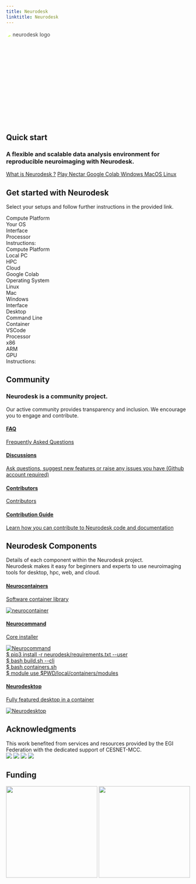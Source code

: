 ```yaml
---
title: Neurodesk
linktitle: Neurodesk
---
```


<section class="row td-box -bg-dark justify-content-left h-auto col-big-desktop">
	<div class="col-sm-10 col-md-4 col-lg-1 order-xs-first order-sm-first order-md-last text-center my-auto">
		<img src="/static/favicons/neurodesk_logo.svg" style="height:250px;filter:brightness(2.5)" alt="neurodesk logo" />
	</div>
	<div class="col-md-8 col-lg-first order-xs-2 order-sm-2 order-md-2 my-auto">
		<h2>Quick start</h2>
		<h3>A flexible and scalable data analysis environment for reproducible neuroimaging with Neurodesk.</h3>
		<div class="mx-auto mt-5">
			<a class="btn btn-lg btn-light me-1 mb-4" target="_blank" href="docs/support/faq/#what-is-neurodesk">
				What is Neurodesk ?</a>
			<a class="btn btn-lg btn-light me-1 mb-4" target="_blank" href="docs/getting-started/neurodesktop/play">
				<i class="fa fa-play"></i> Play </a>
			<a class="btn btn-lg btn-light me-1 mb-4" target="_blank" href="docs/getting-started/neurodesktop/nectar">
				<i class="fa fa-display"></i> Nectar </a>
			<a class="btn btn-lg btn-light me-1 mb-4" target="_blank"
				href="docs/getting-started/neurocontainers/googlecolab/">
				<i class="fab fa-google"></i> Google Colab </a>
			<a class="btn btn-lg btn-light me-1 mb-4" target="_blank" href="docs/getting-started/neurodesktop/windows">
				<i class="fab fa-windows"></i> Windows </a>
			<a class="btn btn-lg btn-light me-1 mb-4" target="_blank" href="docs/getting-started/neurodesktop/mac">
				<i class="fab fa-apple"></i> MacOS </a>
			<a class="btn btn-lg btn-light me-1 mb-4" target="_blank" href="docs/getting-started/neurodesktop/linux">
				<i class="fab fa-linux"></i> Linux </a>
		</div>
	</div>
</section>

<section id="startup" class="row -bg-white justify-content-left h-auto col-big-desktop">
	<div class="td-box">
		<h2>Get started with Neurodesk</h2>
		<p class="lead mt-2">Select your setups and follow further instructions in the provided link.
		</p>
	</div>
	<div class="container-fluid quick-starts">
		<div class="container">
			<div class="row">
				<div class="col-md-10 start-locally-col">
					<div class="row">
						<div class="col-md-3 headings">
							<div class="col-md-12 title-block">
								<div class="option-text">Compute Platform</div>
							</div>
							<div class="col-md-12 title-block">
								<div class="option-text">Your OS</div>
							</div>
							<div class="col-md-12 title-block">
								<div class="option-text">Interface</div>
							</div>
							<div class="col-md-12 title-block">
								<div class="option-text">Processor</div>
							</div>
							<div class="col-md-12 title-block command-block">
								<div class="option-text command-text">Instructions:</div>
							</div>
						</div>
						<div class="col-md-9">
							<div class="row platform">
								<div class="col-md-12 title-block mobile-heading">
									<div class="option-text">Compute Platform</div>
								</div>
								<div class="col-md-3 option block version" id="local">
									<div class="option-text">Local PC</div>
								</div>
								<div class="col-md-3 option block version" id="hpc">
									<div class="option-text">HPC</div>
								</div>
								<div class="col-md-3 option block version" id="cloud">
									<div class="option-text">Cloud</div>
								</div>
								<div class="col-md-3 option block version" id="colab">
									<div class="option-text">Google Colab</div>
								</div>
							</div>
							<div class="row os">
								<div class="col-md-12 title-block mobile-heading">
									<div class="option-text">Operating System</div>
								</div>
								<div class="col-md-4 option block" id="linux">
									<div class="option-text">Linux</div>
								</div>
								<div class="col-md-4 option block" id="macos">
									<div class="option-text">Mac</div>
								</div>
								<div class="col-md-4 option block" id="windows">
									<div class="option-text">Windows</div>
								</div>
							</div>
							<div class="row interface">
								<div class="col-md-12 title-block mobile-heading">
									<div class="option-text">Interface</div>
								</div>
								<div class="col-md-3 option block version selected" id="gui">
									<div class="option-text">Desktop</div>
								</div>
								<div class="col-md-3 option block version" id="cmd">
									<div class="option-text">Command Line</div>
								</div>
								<div class="col-md-3 option block version" id="container">
									<div class="option-text">Container</div>
								</div>
								<div class="col-md-3 option block version" id="vscode">
									<div class="option-text">VSCode</div>
								</div>
							</div>
							<div class="row processor">
								<div class="col-md-12 title-block mobile-heading">
									<div class="option-text">Processor</div>
								</div>
								<div class="col-md-4 option block" id="x86">
									<div class="option-text">x86</div>
								</div>
								<div class="col-md-4 option block" id="arm">
									<div class="option-text">ARM</div>
								</div>
								<div class="col-md-4 option block" id="gpu">
									<div class="option-text">GPU</div>
								</div>
							</div>
							<div class="row instruction">
								<div class="col-md-12 title-block command-mobile-heading">
									<div class="option-text">Instructions:</div>
								</div>
								<div class="command-container">
									<div class="col-md-12" id="command">
									</div>
								</div>
							</div>
						</div>
					</div>
				</div>
			</div>
		</div>
	</div>
</section>

<section class="row -bg-white justify-content-left h-auto col-big-desktop">
	<div class="container-fluid community-start">
		<div class="row">
			<div class="col-10 col-sm-9 col-md-10 col-lg-3 col-xl-2 community-title">
				<h2>Community</h2>
				<h3>Neurodesk is a community project.</h3>
				<p class="lead mt-2">Our active community provides transparency and inclusion. We encourage you to
					engage and contribute.</p>
			</div>
			<div class="col-11 col-sm-11 col-md-10 col-lg-7 col-xl-8 community-col">
				<div class="row community">
					<div class="col-6 col-md-5 col-lg-6 col-xl-3">
						<div class="card community-card">
							<a href="docs/overview/faq/#what-is-neurodesk">
								<div class="card-body">
										<i class=" fas fa-question-circle"></i>
									<h4>FAQ</h4>
									<p class="card-summary">Frequently Asked Questions</p>
								</div>
							</a>
						</div>
					</div>
					<div class="col-6 col-md-5 col-lg-6 col-xl-3">
						<div class="card community-card">
							<a target="_blank" href="https://github.com/orgs/NeuroDesk/discussions">
								<div class="card-body">
									<i class="fa fa-envelope"></i>
									<h4>Discussions</h4>
									<p class="card-summary">Ask questions, suggest new features or raise any issues you
										have (Github account required)</p>
								</div>
							</a>
						</div>
					</div>
					<div class="col-6 col-md-5 col-lg-6 col-xl-3">
						<div class="card community-card">
							<a href="/developers/contributors">
								<div class="card-body">
									<i class="fa fa-users"></i>
									<h4>Contributors</h4>
									<p class="card-summary">Contributors</p>
								</div>
							</a>
						</div>
					</div>
					<div class="col-6 col-md-5 col-lg-6 col-xl-3">
						<div class="card community-card">
							<a href="/developers">
								<div class="card-body">
									<i class="fa fa-code"></i>
									<h4>Contribution Guide</h4>
									<p class="card-summary">Learn how you can contribute to Neurodesk code and
										documentation</p>
								</div>
							</a>
						</div>
					</div>
				</div>
			</div>
		</div>
	</div>
</section>

<section class="row -bg-white justify-content-left h-auto col-big-desktop">
	<div class="td-box">
		<h2>Neurodesk Components</h2>
		<p class="lead mt-2">Details of each component within the Neurodesk project.<br /> Neurodesk makes it easy for
			beginners and experts to use neuroimaging tools for desktop, hpc, web, and cloud.</p>
	</div>
	<div class="component-start container-fluid ">
		<div class="row">
			<div class="col-12 col-xl-11 component-col">
				<div class="row">
					<div class="col-10 col-md-4 col-lg-4">
						<div class="component-card containers">
							<a class="component-click-btn" href="/docs/getting-started/neurocontainers/">
								<div class="card-body">
									<i class="fas fa-layer-group"></i>
									<h4>Neurocontainers</h4>
									<p class="card-summary">Software container library</p>
								</div>
								<div class="image-wrapper">
									<img src="/static/favicons/neurocontainer.png" alt="neurocontainer" />
								</div>
							</a>
						</div>
					</div>
					<div class="col-10 col-md-4 col-lg-4">
						<div class="component-card command">
							<a class="component-click-btn" href="/docs/getting-started/neurocommand/">
								<div class="card-body">
									<i class="fas fa-terminal"></i>
									<h4>Neurocommand</h4>
									<p class="card-summary">Core installer</p>
								</div>
								<div class="image-wrapper">
									<img class="neurocommand" src="/static/favicons/neurocommand.png"
										alt="Neurocommand" />
									<div class="fake">
										<div class=fakeMenu>
											<div class="fakeButtons fakeClose"></div>
											<div class="fakeButtons fakeMinimize"></div>
											<div class="fakeButtons fakeZoom"></div>
										</div>
										<div class="fakeScreen">
											<span class="typewriter type" style="--n:53">$ pip3 install -r
												neurodesk/requirements.txt --user</br />
												$ bash build.sh --cli</br />
												$ bash containers.sh</br />
												$ module use $PWD/local/containers/modules
											</span>
										</div>
									</div>
								</div>
							</a>
						</div>
					</div>
					<div class="col-10 col-md-4 col-lg-4">
						<div class="component-card desktop">
							<a class="component-click-btn" href="/docs/getting-started/neurodesktop/">
								<div class="card-body">
										<i class=" fa fa-window-maximize"></i>
									<h4>Neurodesktop</h4>
									<p class="card-summary">Fully featured desktop in a container</p>
								</div>
								<div class="image-wrapper">
									<img src="/static/favicons/neurodesktop.png" alt="Neurodesktop" />
								</div>
							</a>
						</div>
					</div>
				</div>
			</div>
		</div>
	</div>
</section>

<section class="row td-box -bg-white justify-content-left h-auto col-big-desktop">
	<div class="td-box">
		<h2>Acknowledgments</h2>
	</div>
	<div class="container-fluid extra-info">
		<div>This work benefited from services and resources provided by the EGI Federation with the dedicated support of CESNET-MCC.</div>
		<div class="row">
			<div class="col-md-10 funding-col">
				<img src="/static/docs/overview/nif.png">
				<img src="/static/docs/overview/uq_logo.png ">
				<img src="/static/docs/overview/swinburne_uni_logo.png">
				<img src="/static/docs/overview/liege_uni_logo.png">
			</div>
		</div>
	</div>
	<div class="td-box">
		<h2>Funding</h2>
	</div>
	<div class="container-fluid extra-info">
		<div class="row">
			<div class="col-md-10 funding-col">
				<img src="https://user-images.githubusercontent.com/4021595/119061922-db877080-ba18-11eb-9882-d53a25ec88ee.png"
					width="250">
				<img src="https://user-images.githubusercontent.com/4021595/119062104-3caf4400-ba19-11eb-8211-e2e9ce831a16.png"
					width="250">
			</div>
		</div>
	</div>
</section>

<script src="/static/js/command.js"></script>
